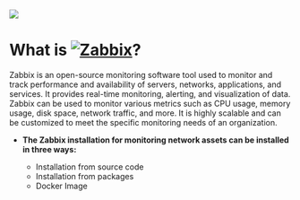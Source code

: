 # ![](https://assets.zabbix.com/img/logo/zabbix_logo_313x82.png)

# What is [![Zabbix](https://img.shields.io/badge/ZABBIX-FF0000?style=plastic&logo=zotero&logoColor=write)]()?

Zabbix is an open-source monitoring software tool used to monitor and track performance and availability of servers, networks, applications, and services. It provides real-time monitoring, alerting, and visualization of data. Zabbix can be used to monitor various metrics such as CPU usage, memory usage, disk space, network traffic, and more. It is highly scalable and can be customized to meet the specific monitoring needs of an organization.

+ **The Zabbix installation for monitoring network assets can be installed in three ways:** 
    
   * Installation from source code
   * Installation from packages
   * Docker Image
